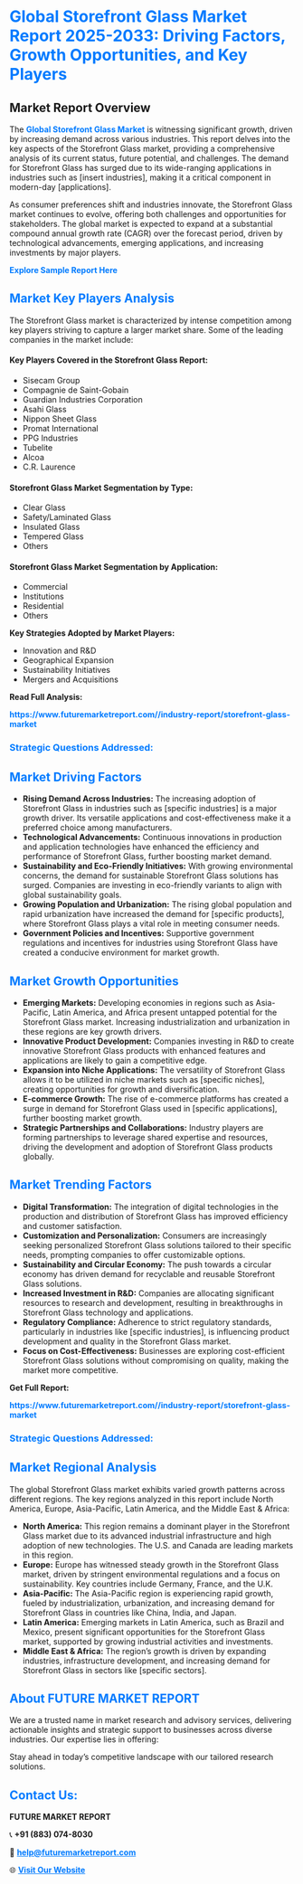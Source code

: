 <h1 style="color: #007BFF;">Global Storefront Glass Market Report 2025-2033: Driving Factors, Growth Opportunities, and Key Players</h1>

<section id="overview">
<h2>Market Report Overview</h2>
<p>The <a href="https://www.futuremarketreport.com//industry-report/storefront-glass-market" style="color: #007BFF; text-decoration: none;"><strong>Global Storefront Glass Market</strong></a> is witnessing significant growth, driven by increasing demand across various industries. This report delves into the key aspects of the Storefront Glass market, providing a comprehensive analysis of its current status, future potential, and challenges. The demand for Storefront Glass has surged due to its wide-ranging applications in industries such as [insert industries], making it a critical component in modern-day [applications].</p>
<p>As consumer preferences shift and industries innovate, the Storefront Glass market continues to evolve, offering both challenges and opportunities for stakeholders. The global market is expected to expand at a substantial compound annual growth rate (CAGR) over the forecast period, driven by technological advancements, emerging applications, and increasing investments by major players.</p>
</section>

<section id="overview">
<p><a href="https://www.futuremarketreport.com//request-sample/reportId=87987" style="color: #007BFF; text-decoration: none;"><strong>Explore Sample Report Here</strong></a></p>
</section>

<section id="key-players">
<h2 style="color: #007BFF;">Market Key Players Analysis</h2>
<p>The Storefront Glass market is characterized by intense competition among key players striving to capture a larger market share. Some of the leading companies in the market include:</p>
<h4>Key Players Covered in the Storefront Glass Report:</h4>
<ul><li>Sisecam Group</li><li>Compagnie de Saint-Gobain</li><li>Guardian Industries Corporation</li><li>Asahi Glass</li><li>Nippon Sheet Glass</li><li>Promat International</li><li>PPG Industries</li><li>Tubelite</li><li>Alcoa</li><li>C.R. Laurence</li></ul>
<h4>Storefront Glass Market Segmentation by Type:</h4>
<ul><li>Clear Glass</li><li>Safety/Laminated Glass</li><li>Insulated Glass</li><li>Tempered Glass</li><li>Others</li></ul>

<h4>Storefront Glass Market Segmentation by Application:</h4>
<ul><li>Commercial</li><li>Institutions</li><li>Residential</li><li>Others</li></ul>
<p><strong>Key Strategies Adopted by Market Players:</strong></p>
<ul>
<li>Innovation and R&D</li>
<li>Geographical Expansion</li>
<li>Sustainability Initiatives</li>
<li>Mergers and Acquisitions</li>
</ul>
</section>

<section>
<p><strong>Read Full Analysis: </strong></p><a href="https://www.futuremarketreport.com//industry-report/storefront-glass-market" style="color: #007BFF; text-decoration: none;"><strong>https://www.futuremarketreport.com//industry-report/storefront-glass-market</strong></a>
<h3 style="color: #007BFF;">Strategic Questions Addressed:</h3>
</section>

<section id="driving-factors">
<h2 style="color: #007BFF;">Market Driving Factors</h2>
<ul>
<li><strong>Rising Demand Across Industries:</strong> The increasing adoption of Storefront Glass in industries such as [specific industries] is a major growth driver. Its versatile applications and cost-effectiveness make it a preferred choice among manufacturers.</li>
<li><strong>Technological Advancements:</strong> Continuous innovations in production and application technologies have enhanced the efficiency and performance of Storefront Glass, further boosting market demand.</li>
<li><strong>Sustainability and Eco-Friendly Initiatives:</strong> With growing environmental concerns, the demand for sustainable Storefront Glass solutions has surged. Companies are investing in eco-friendly variants to align with global sustainability goals.</li>
<li><strong>Growing Population and Urbanization:</strong> The rising global population and rapid urbanization have increased the demand for [specific products], where Storefront Glass plays a vital role in meeting consumer needs.</li>
<li><strong>Government Policies and Incentives:</strong> Supportive government regulations and incentives for industries using Storefront Glass have created a conducive environment for market growth.</li>
</ul>
</section>

<section id="growth-opportunities">
<h2 style="color: #007BFF;">Market Growth Opportunities</h2>
<ul>
<li><strong>Emerging Markets:</strong> Developing economies in regions such as Asia-Pacific, Latin America, and Africa present untapped potential for the Storefront Glass market. Increasing industrialization and urbanization in these regions are key growth drivers.</li>
<li><strong>Innovative Product Development:</strong> Companies investing in R&D to create innovative Storefront Glass products with enhanced features and applications are likely to gain a competitive edge.</li>
<li><strong>Expansion into Niche Applications:</strong> The versatility of Storefront Glass allows it to be utilized in niche markets such as [specific niches], creating opportunities for growth and diversification.</li>
<li><strong>E-commerce Growth:</strong> The rise of e-commerce platforms has created a surge in demand for Storefront Glass used in [specific applications], further boosting market growth.</li>
<li><strong>Strategic Partnerships and Collaborations:</strong> Industry players are forming partnerships to leverage shared expertise and resources, driving the development and adoption of Storefront Glass products globally.</li>
</ul>
</section>

<section id="trending-factors">
<h2 style="color: #007BFF;">Market Trending Factors</h2>
<ul>
<li><strong>Digital Transformation:</strong> The integration of digital technologies in the production and distribution of Storefront Glass has improved efficiency and customer satisfaction.</li>
<li><strong>Customization and Personalization:</strong> Consumers are increasingly seeking personalized Storefront Glass solutions tailored to their specific needs, prompting companies to offer customizable options.</li>
<li><strong>Sustainability and Circular Economy:</strong> The push towards a circular economy has driven demand for recyclable and reusable Storefront Glass solutions.</li>
<li><strong>Increased Investment in R&D:</strong> Companies are allocating significant resources to research and development, resulting in breakthroughs in Storefront Glass technology and applications.</li>
<li><strong>Regulatory Compliance:</strong> Adherence to strict regulatory standards, particularly in industries like [specific industries], is influencing product development and quality in the Storefront Glass market.</li>
<li><strong>Focus on Cost-Effectiveness:</strong> Businesses are exploring cost-efficient Storefront Glass solutions without compromising on quality, making the market more competitive.</li>
</ul>
</section>

<section>
<p><strong>Get Full Report: </strong></p><a href="https://www.futuremarketreport.com//industry-report/storefront-glass-market" style="color: #007BFF; text-decoration: none;"><strong>https://www.futuremarketreport.com//industry-report/storefront-glass-market</strong></a>
<h3 style="color: #007BFF;">Strategic Questions Addressed:</h3>
</section>


<section id="regional-analysis">
<h2 style="color: #007BFF;">Market Regional Analysis</h2>
<p>The global Storefront Glass market exhibits varied growth patterns across different regions. The key regions analyzed in this report include North America, Europe, Asia-Pacific, Latin America, and the Middle East & Africa:</p>
<ul>
<li><strong>North America:</strong> This region remains a dominant player in the Storefront Glass market due to its advanced industrial infrastructure and high adoption of new technologies. The U.S. and Canada are leading markets in this region.</li>
<li><strong>Europe:</strong> Europe has witnessed steady growth in the Storefront Glass market, driven by stringent environmental regulations and a focus on sustainability. Key countries include Germany, France, and the U.K.</li>
<li><strong>Asia-Pacific:</strong> The Asia-Pacific region is experiencing rapid growth, fueled by industrialization, urbanization, and increasing demand for Storefront Glass in countries like China, India, and Japan.</li>
<li><strong>Latin America:</strong> Emerging markets in Latin America, such as Brazil and Mexico, present significant opportunities for the Storefront Glass market, supported by growing industrial activities and investments.</li>
<li><strong>Middle East & Africa:</strong> The region’s growth is driven by expanding industries, infrastructure development, and increasing demand for Storefront Glass in sectors like [specific sectors].</li>
</ul>
</section>

<footer>
<h2 style="color: #007BFF;">About FUTURE MARKET REPORT</h2>
<p>We are a trusted name in market research and advisory services, delivering actionable insights and strategic support to businesses across diverse industries. Our expertise lies in offering:</p>

<p>Stay ahead in today’s competitive landscape with our tailored research solutions.</p>

<h2 style="color: #007BFF;">Contact Us:</h2>
<p><strong>FUTURE MARKET REPORT</strong></p>
<p>📞 <strong>+91 (883) 074-8030</strong></p>
<p>📧 <strong><a href="mailto:help@futuremarketreport.com" style="color: #007BFF;">help@futuremarketreport.com</a></strong></p>
<p>🌐 <strong><a href="https://www.futuremarketreport.com/" style="color: #007BFF;">Visit Our Website</a></strong></p>
</footer>